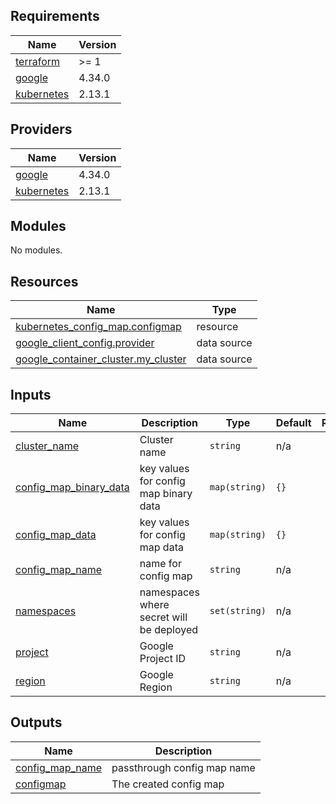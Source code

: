 ## Requirements

| Name | Version |
|------|---------|
| <a name="requirement_terraform"></a> [terraform](#requirement\_terraform) | >= 1 |
| <a name="requirement_google"></a> [google](#requirement\_google) | 4.34.0 |
| <a name="requirement_kubernetes"></a> [kubernetes](#requirement\_kubernetes) | 2.13.1 |

## Providers

| Name | Version |
|------|---------|
| <a name="provider_google"></a> [google](#provider\_google) | 4.34.0 |
| <a name="provider_kubernetes"></a> [kubernetes](#provider\_kubernetes) | 2.13.1 |

## Modules

No modules.

## Resources

| Name | Type |
|------|------|
| [kubernetes_config_map.configmap](https://registry.terraform.io/providers/hashicorp/kubernetes/2.13.1/docs/resources/config_map) | resource |
| [google_client_config.provider](https://registry.terraform.io/providers/hashicorp/google/4.34.0/docs/data-sources/client_config) | data source |
| [google_container_cluster.my_cluster](https://registry.terraform.io/providers/hashicorp/google/4.34.0/docs/data-sources/container_cluster) | data source |

## Inputs

| Name | Description | Type | Default | Required |
|------|-------------|------|---------|:--------:|
| <a name="input_cluster_name"></a> [cluster\_name](#input\_cluster\_name) | Cluster name | `string` | n/a | yes |
| <a name="input_config_map_binary_data"></a> [config\_map\_binary\_data](#input\_config\_map\_binary\_data) | key values for config map binary data | `map(string)` | `{}` | no |
| <a name="input_config_map_data"></a> [config\_map\_data](#input\_config\_map\_data) | key values for config map data | `map(string)` | `{}` | no |
| <a name="input_config_map_name"></a> [config\_map\_name](#input\_config\_map\_name) | name for config map | `string` | n/a | yes |
| <a name="input_namespaces"></a> [namespaces](#input\_namespaces) | namespaces where secret will be deployed | `set(string)` | n/a | yes |
| <a name="input_project"></a> [project](#input\_project) | Google Project ID | `string` | n/a | yes |
| <a name="input_region"></a> [region](#input\_region) | Google Region | `string` | n/a | yes |

## Outputs

| Name | Description |
|------|-------------|
| <a name="output_config_map_name"></a> [config\_map\_name](#output\_config\_map\_name) | passthrough config map name |
| <a name="output_configmap"></a> [configmap](#output\_configmap) | The created config map |
